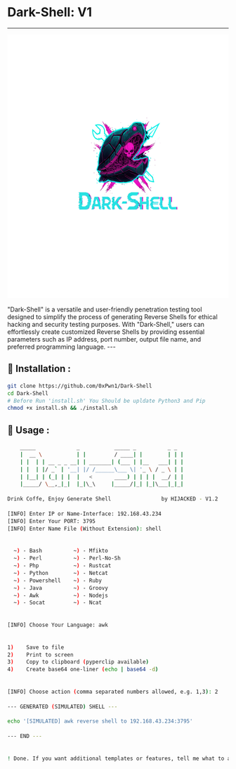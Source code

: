 # Dark-Shell: V1
---
<p align="center">
<img src="logo.png" alt="center" style="width:600px; height:600px"/>
</p>
"Dark-Shell" is a versatile and user-friendly penetration testing tool designed to simplify the process of generating Reverse Shells for ethical hacking and security testing purposes. With "Dark-Shell," users can effortlessly create customized Reverse Shells by providing essential parameters such as IP address, port number, output file name, and preferred programming language.
---

## 📌 Installation : 
  
  ```sh
  git clone https://github.com/0xPwn1/Dark-Shell
  cd Dark-Shell
  # Before Run 'install.sh' You Should be upldate Python3 and Pip 
  chmod +x install.sh && ./install.sh
```

## 📌 Usage :

```sh
    _____             _           _____ _          _ _ 
    |  __ \           | |         / ____| |        | | |
    | |  | | __ _ _ __| | _______| (___ | |__   ___| | |
    | |  | |/ _` | '__| |/ /______\___ \| '_ \ / _ \ | |
    | |__| | (_| | |  |   <       ____) | | | |  __/ | |
    |_____/ \__,_|_|  |_|\_\     |_____/|_| |_|\___|_|_|     

Drink Coffe, Enjoy Generate Shell                by HIJACKED - V1.2 

[INFO] Enter IP or Name-Interface: 192.168.43.234
[INFO] Enter Your PORT: 3795
[INFO] Enter Name File (Without Extension): shell


  ~) - Bash          ~) - Mfikto
  ~) - Perl          ~) - Perl-No-Sh
  ~) - Php           ~) - Rustcat
  ~) - Python        ~) - Netcat
  ~) - Powershell    ~) - Ruby
  ~) - Java          ~) - Groovy
  ~) - Awk           ~) - Nodejs
  ~) - Socat         ~) - Ncat


[INFO] Choose Your Language: awk


1)    Save to file
2)    Print to screen
3)    Copy to clipboard (pyperclip available)
4)    Create base64 one-liner (echo | base64 -d)


[INFO] Choose action (comma separated numbers allowed, e.g. 1,3): 2

--- GENERATED (SIMULATED) SHELL ---

echo '[SIMULATED] awk reverse shell to 192.168.43.234:3795'

--- END ---


! Done. If you want additional templates or features, tell me what to add.
```

